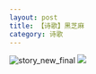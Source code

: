 ```yaml
---
layout: post
title: 【诗歌】黑芝麻
category: 诗歌
---
```

![story_new_final](http://s9mfxrgoy.hd-bkt.clouddn.com/img/story_new_final_0322.png)
![](http://s9mg30kuu.hd-bkt.clouddn.com/img/moment-220504-2.jpg)


